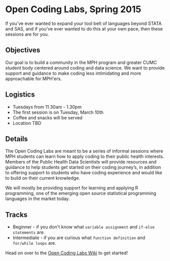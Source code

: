 Open Coding Labs, Spring 2015
=============================

If you’ve ever wanted to expand your tool belt of languages beyond STATA and SAS, and if you've ever wanted to do this at your own pace, then these sessions are for you.

Objectives
----------
Our goal is to build a community in the MPH program and greater CUMC student body centered around coding and data science. We want to provide support and guidance to make coding less intimidating and more approachable for MPH'ers.

Logistics
----------
- Tuesdays from 11.30am - 1.30pm
- The first session is on Tuesday, March 10th
- Coffee and snacks will be served
- Location TBD

Details
----------
The Open Coding Labs are meant to be a series of informal sessions where MPH students can learn how to apply coding to their public health interests. Members of the Public Health Data Scientists will provide resources and guidance to help students get started on their coding journey’s, in addition to offering support to students who have coding experience and would like to build on their current knowledge. 

We will mostly be providing support for learning and applying R programming, one of the emerging open source statistical programming languages in the market today. 

Tracks
----------
- Beginner - if you don't know what `variable assignment` and `if-else statements` are.
- Intermediate - if you are curious what `function definition` and `for/while loops` are.

Head on over to the [Open Coding Labs Wiki](https://github.com/public-health-data-scientists/open-coding-labs/wiki) to get started!
